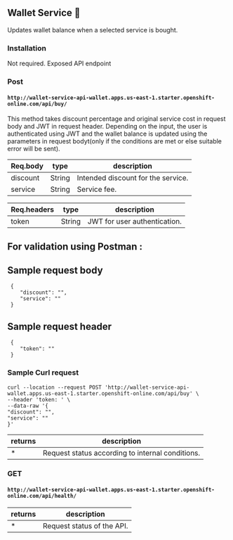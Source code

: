 ## Wallet Service 🚀
Updates wallet balance when a selected service is bought.

### Installation
Not required. Exposed API endpoint

### Post  
#### `http://wallet-service-api-wallet.apps.us-east-1.starter.openshift-online.com/api/buy/`

This method takes discount percentage and original service cost in request body and JWT in request header. Depending on the input, the user is authenticated using JWT and the wallet balance is updated using the parameters in request bodyt(only if the conditions are met or else suitable error will be sent).

**Req.body**|**type**|**description**
-----|-----|-----
discount|String|Intended discount for the service.
service|String| Service fee.

**Req.headers**|**type**|**description**
-----|-----|-----
token|String|JWT for user authentication.

## For validation using Postman : 

## Sample request body           

```
 {
	"discount": "",
	"service": ""
 }
 ```

## Sample request header           

```
 {
	"token": ""
 }
 ```

### Sample Curl request

```
curl --location --request POST 'http://wallet-service-api-wallet.apps.us-east-1.starter.openshift-online.com/api/buy' \
--header 'token: ' \
--data-raw '{
"discount": "",
"service": ""
}'
```
**returns**|**description**
-----|-----
*|Request status according to internal conditions.

### GET 
#### `http://wallet-service-api-wallet.apps.us-east-1.starter.openshift-online.com/api/health/`

**returns**|**description**
-----|-----
*|Request status of the API.

